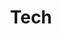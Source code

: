 ---
title: Tech
description: Technology
image: cover.jpg

# Badge style
style:
    background: "#9290ab"
    color: "#fff"
---